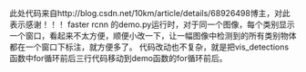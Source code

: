 此处代码来自http://blog.csdn.net/10km/article/details/68926498博主，对此表示感谢！！！
faster rcnn 的demo.py运行时，对于同一个图像，每个类别显示一个窗口，看起来不太方便，顺便小改一下，让一幅图像中检测到的所有类别物体都在一个窗口下标注，就方便多了。 代码改动也不复杂，就是把vis_detections函数中for循环前后三行代码移动到demo函数的for循环前后。
